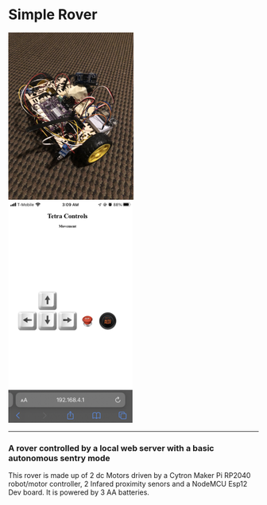# Simple Rover
<div >
  <img src='Rover.jpeg' style=" width:252px;height:336px;" >
  <img src='Controls.jpeg' style=" width:250px;height:445px;" >

</div>
<hr/>
<h3>
   A rover controlled by a local web server with a basic autonomous sentry mode
</h3>
<div>
  <p1>
    This rover is made up of 2 dc Motors driven by a Cytron Maker Pi RP2040 robot/motor controller, 2 Infared proximity senors and a NodeMCU Esp12 Dev board. It is powered by 3 AA batteries.
  </p1>
</div>

